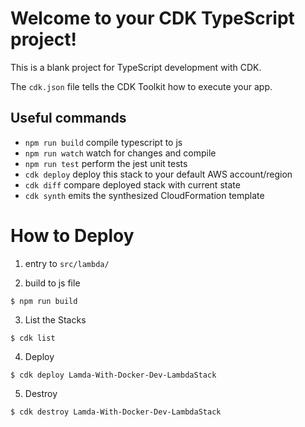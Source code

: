 # Welcome to your CDK TypeScript project!

This is a blank project for TypeScript development with CDK.

The `cdk.json` file tells the CDK Toolkit how to execute your app.

## Useful commands

 * `npm run build`   compile typescript to js
 * `npm run watch`   watch for changes and compile
 * `npm run test`    perform the jest unit tests
 * `cdk deploy`      deploy this stack to your default AWS account/region
 * `cdk diff`        compare deployed stack with current state
 * `cdk synth`       emits the synthesized CloudFormation template


# How to Deploy

1. entry to `src/lambda/`

2. build to js file

```properties
$ npm run build
```

3. List the Stacks

```properties
$ cdk list
```

4. Deploy

```properties
$ cdk deploy Lamda-With-Docker-Dev-LambdaStack
```

5. Destroy

```properties
$ cdk destroy Lamda-With-Docker-Dev-LambdaStack
```